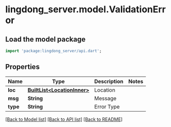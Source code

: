 # lingdong_server.model.ValidationError

## Load the model package
```dart
import 'package:lingdong_server/api.dart';
```

## Properties
Name | Type | Description | Notes
------------ | ------------- | ------------- | -------------
**loc** | [**BuiltList&lt;LocationInner&gt;**](LocationInner.md) | Location | 
**msg** | **String** | Message | 
**type** | **String** | Error Type | 

[[Back to Model list]](../README.md#documentation-for-models) [[Back to API list]](../README.md#documentation-for-api-endpoints) [[Back to README]](../README.md)


